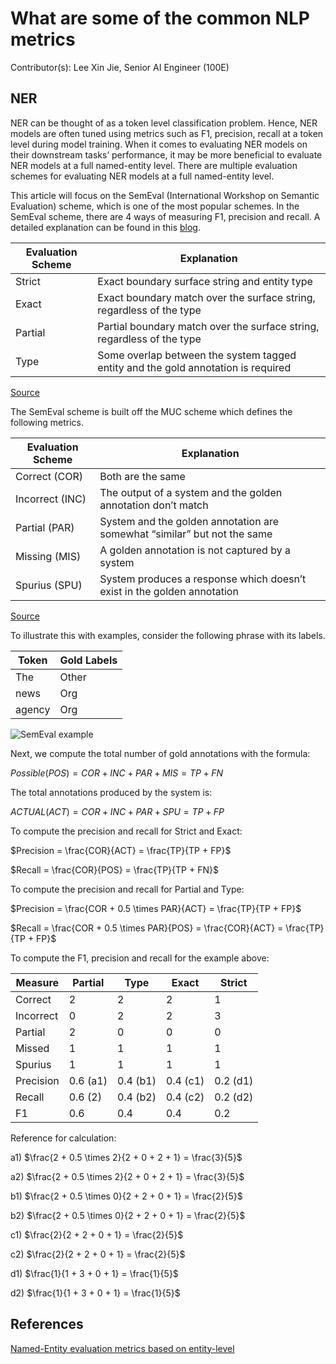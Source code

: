 # What are some of the common NLP metrics

Contributor(s): Lee Xin Jie, Senior AI Engineer (100E)

## NER
NER can be thought of as a token level classification problem. Hence, NER models are often tuned using metrics such as F1, precision, recall at a token level during model training. When it comes to evaluating NER models on their downstream tasks’ performance, it may be more beneficial to evaluate NER models at a full named-entity level. There are multiple evaluation schemes for evaluating NER models at a full named-entity level. 

This article will focus on the SemEval (International Workshop on Semantic Evaluation) scheme, which is one of the most popular schemes. In the SemEval scheme, there are 4 ways of measuring F1, precision and recall. A detailed explanation can be found in this [blog](https://www.davidsbatista.net/blog/2018/05/09/Named_Entity_Evaluation/). 

| Evaluation Scheme | Explanation |
|-------------------|-------------|
| Strict | Exact boundary surface string and entity type |
| Exact | Exact boundary match over the surface string, regardless of the type |
| Partial | Partial boundary match over the surface string, regardless of the type |
| Type | Some overlap between the system tagged entity and the gold annotation is required |
[Source](https://www.davidsbatista.net/blog/2018/05/09/Named_Entity_Evaluation/)

The SemEval scheme is built off the MUC scheme which defines the following metrics.

| Evaluation Scheme | Explanation |
|-------------------|-------------|
| Correct (COR) | Both are the same |
| Incorrect (INC) | The output of a system and the golden annotation don’t match |
| Partial (PAR) | System and the golden annotation are somewhat “similar” but not the same |
| Missing (MIS) | A golden annotation is not captured by a system |
| Spurius (SPU) | System produces a response which doesn’t exist in the golden annotation |
[Source](https://www.davidsbatista.net/blog/2018/05/09/Named_Entity_Evaluation/)

To illustrate this with examples, consider the following phrase with its labels.

| Token | Gold Labels |
|-------|-------------|
| The | Other |
| news | Org |
| agency | Org |

![SemEval example](../assets/images/diagrams/semeval_example.png)

Next, we compute the total number of gold annotations with the formula:

$Possible (POS) = COR + INC + PAR + MIS = TP + FN$

The total annotations produced by the system is:

$ACTUAL (ACT) = COR + INC + PAR + SPU = TP + FP$

To compute the precision and recall for Strict and Exact:

$Precision = \frac{COR}{ACT} = \frac{TP}{TP + FP}$

$Recall = \frac{COR}{POS} = \frac{TP}{TP + FN}$

To compute the precision and recall for Partial and Type:

$Precision = \frac{COR + 0.5 \times PAR}{ACT} = \frac{TP}{TP + FP}$

$Recall = \frac{COR + 0.5 \times PAR}{POS} =  \frac{COR}{ACT} = \frac{TP}{TP + FP}$

To compute the F1, precision and recall for the example above:

| Measure | Partial | Type | Exact | Strict |
|---------|---------|------|-------|--------|
| Correct | 2 | 2 | 2 | 1 |
| Incorrect | 0 | 2 | 2 | 3 |
| Partial | 2 | 0 | 0 | 0 |
| Missed | 1 | 1 | 1 | 1 |
| Spurius | 1 | 1 | 1 | 1 |
| Precision | 0.6 (a1) | 0.4 (b1) | 0.4 (c1) | 0.2 (d1) |
| Recall | 0.6 (2) | 0.4 (b2) | 0.4 (c2) | 0.2 (d2) |
| F1 | 0.6 | 0.4 | 0.4 | 0.2 |

Reference for calculation:

a1) $\frac{2 + 0.5 \times 2}{2 + 0 + 2 + 1} = \frac{3}{5}$

a2) $\frac{2 + 0.5 \times 2}{2 + 0 + 2 + 1} = \frac{3}{5}$

b1) $\frac{2 + 0.5 \times 0}{2 + 2 + 0 + 1} = \frac{2}{5}$

b2) $\frac{2 + 0.5 \times 0}{2 + 2 + 0 + 1} = \frac{2}{5}$

c1) $\frac{2}{2 + 2 + 0 + 1} = \frac{2}{5}$

c2) $\frac{2}{2 + 2 + 0 + 1} = \frac{2}{5}$

d1) $\frac{1}{1 + 3 + 0 + 1} = \frac{1}{5}$

d2) $\frac{1}{1 + 3 + 0 + 1} = \frac{1}{5}$

## References
[Named-Entity evaluation metrics based on entity-level](https://www.davidsbatista.net/blog/2018/05/09/Named_Entity_Evaluation/)
